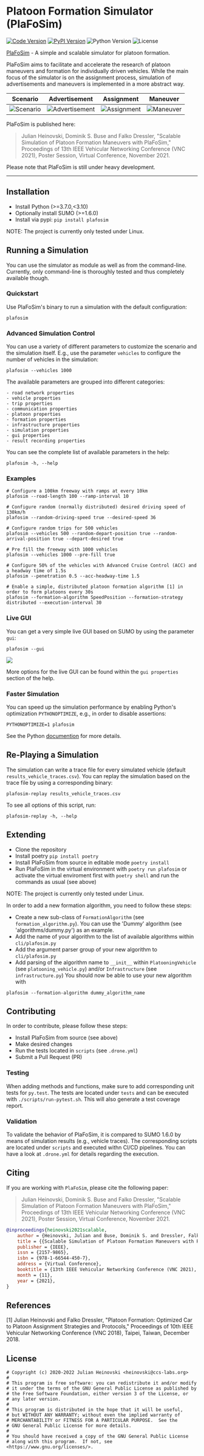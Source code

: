 # Platoon Formation Simulator (PlaFoSim)

[![Code Version](https://img.shields.io/badge/code-v0.14.5-blue)](CHANGELOG.md)
[![PyPI Version](https://img.shields.io/pypi/v/plafosim)](https://pypi.org/project/plafosim/)
![Python Version](https://img.shields.io/badge/python-3.7-blue)
![License](https://img.shields.io/github/license/heinovski/plafosim?color=green)

[PlaFoSim](https://www.plafosim.de) - A simple and scalable simulator for platoon formation.

PlaFoSim aims to facilitate and accelerate the research of platoon maneuvers and formation for individually driven vehicles.
While the main focus of the simulator is on the assignment process, simulation of advertisements and maneuvers is implemented in a more abstract way.

| Scenario | Advertisement | Assignment | Maneuver |
| -------- | ------------- | ---------- | -------- |
![Scenario](doc/scenario.png) | ![Advertisement](doc/advertisement.png) | ![Assignment](doc/assignment.png) | ![Maneuver](doc/maneuver.png) |

PlaFoSim is published here:

> Julian Heinovski, Dominik S. Buse and Falko Dressler, "Scalable Simulation of Platoon Formation Maneuvers with PlaFoSim," Proceedings of 13th IEEE Vehicular Networking Conference (VNC 2021), Poster Session, Virtual Conference, November 2021.

Please note that PlaFoSim is still under heavy development.

---

## Installation

- Install Python (>=3.7.0,<3.10)
- Optionally install SUMO (>=1.6.0)
- Install via pypi:
```pip install plafosim```

NOTE: The project is currently only tested under Linux.

## Running a Simulation

You can use the simulator as module as well as from the command-line.
Currently, only command-line is thoroughly tested and thus completely available though.

### Quickstart

Use PlaFoSim's binary to run a simulation with the default configuration:

```plafosim```

### Advanced Simulation Control

You can use a variety of different parameters to customize the scenario and the simulation itself.
E.g., use the parameter `vehicles` to configure the number of vehicles in the simulation:

```plafosim --vehicles 1000```

The available parameters are grouped into different categories:

```
- road network properties
- vehicle properties
- trip properties
- communication properties
- platoon properties
- formation properties
- infrastructure properties
- simulation properties
- gui properties
- result recording properties
```

You can see the complete list of available parameters in the help:

```plafosim -h, --help```

### Examples

```
# Configure a 100km freeway with ramps at every 10km
plafosim --road-length 100 --ramp-interval 10

# Configure random (normally distributed) desired driving speed of 130km/h
plafosim --random-driving-speed true --desired-speed 36

# Configure random trips for 500 vehicles
plafosim --vehicles 500 --random-depart-position true --random-arrival-position true --depart-desired true

# Pre fill the freeway with 1000 vehicles
plafosim --vehicles 1000 --pre-fill true

# Configure 50% of the vehicles with Advanced Cruise Control (ACC) and a headway time of 1.5s
plafosim --penetration 0.5 --acc-headway-time 1.5

# Enable a simple, distributed platoon formation algorithm [1] in order to form platoons every 30s
plafosim --formation-algorithm SpeedPosition --formation-strategy distributed --execution-interval 30
```

### Live GUI

You can get a very simple live GUI based on SUMO by using the parameter `gui`:

```plafosim --gui```

![](doc/gui.png)

More options for the live GUI can be found within the ``gui properties`` section of the help.

### Faster Simulation

You can speed up the simulation performance by enabling Python's optimization ```PYTHONOPTIMIZE```, e.g., in order to disable assertions:

```PYTHONOPTIMIZE=1 plafosim```

See the Python [documention](https://docs.python.org/3/using/cmdline.html#envvar-PYTHONOPTIMIZE) for more details.

## Re-Playing a Simulation

The simulation can write a trace file for every simulated vehicle (default `results_vehicle_traces.csv`).
You can replay the simulation based on the trace file by using a corresponding binary:

```plafosim-replay results_vehicle_traces.csv```

To see all options of this script, run:

```plafosim-replay -h, --help```

## Extending

- Clone the repository
- Install poetry
```pip install poetry```
- Install PlaFoSim from source in editable mode
```poetry install```
- Run PlaFoSim in the virtual environment with
```poetry run plafosim```
or activate the virtual enviroment first with
```poetry shell```
and run the commands as usual (see above)

NOTE: The project is currently only tested under Linux.

In order to add a new formation algorithm, you need to follow these steps:
- Create a new sub-class of `FormationAlgorithm` (see `formation_algorithm.py`). You can use the 'Dummy' algorithm (see 'algorithms/dummy.py') as an example.
- Add the name of your algorithm to the list of available algorithms within `cli/plafosim.py`
- Add the argument parser group of your new algorithm to `cli/plafosim.py`
- Add parsing of the algorithm name to `__init__` within `PlatooningVehicle` (see `platooning_vehicle.py`) and/or `Infrastructure` (see `infrastructure.py`)
You should now be able to use your new algorithm with
```
plafosim --formation-algorithm dummy_algorithm_name
```

## Contributing

In order to contribute, please follow these steps:
- Install PlaFoSim from source (see above)
- Make desired changes
- Run the tests located in `scripts` (see `.drone.yml`)
- Submit a Pull Request (PR)

### Testing

When adding methods and functions, make sure to add corresponding unit tests for `py.test`.
The tests are located under `tests` and can be executed with `./scripts/run-pytest.sh`.
This will also generate a test coverage report.

### Validation

To validate the behavior of PlaFoSim, it is compared to SUMO 1.6.0 by means of simulation results (e.g., vehicle traces).
The corresponding scripts are located under `scripts` and executed withn CI/CD pipelines.
You can have a look at `.drone.yml` for details regarding the execution.

## Citing

If you are working with `PlaFoSim`, please cite the following paper:

> Julian Heinovski, Dominik S. Buse and Falko Dressler, "Scalable Simulation of Platoon Formation Maneuvers with PlaFoSim," Proceedings of 13th IEEE Vehicular Networking Conference (VNC 2021), Poster Session, Virtual Conference, November 2021.

```bibtex
@inproceedings{heinovski2021scalable,
    author = {Heinovski, Julian and Buse, Dominik S. and Dressler, Falko},
    title = {{Scalable Simulation of Platoon Formation Maneuvers with PlaFoSim}},
    publisher = {IEEE},
    issn = {2157-9865},
    isbn = {978-1-66544-450-7},
    address = {Virtual Conference},
    booktitle = {13th IEEE Vehicular Networking Conference (VNC 2021), Poster Session},
    month = {11},
    year = {2021},
}
```

## References

[1] Julian Heinovski and Falko Dressler, "Platoon Formation: Optimized Car to Platoon Assignment Strategies and Protocols," Proceedings of 10th IEEE Vehicular Networking Conference (VNC 2018), Taipei, Taiwan, December 2018.

## License
```
# Copyright (c) 2020-2022 Julian Heinovski <heinovski@ccs-labs.org>
#
# This program is free software: you can redistribute it and/or modify
# it under the terms of the GNU General Public License as published by
# the Free Software Foundation, either version 3 of the License, or
# any later version.
#
# This program is distributed in the hope that it will be useful,
# but WITHOUT ANY WARRANTY; without even the implied warranty of
# MERCHANTABILITY or FITNESS FOR A PARTICULAR PURPOSE.  See the
# GNU General Public License for more details.
#
# You should have received a copy of the GNU General Public License
# along with this program.  If not, see <https://www.gnu.org/licenses/>.
```
